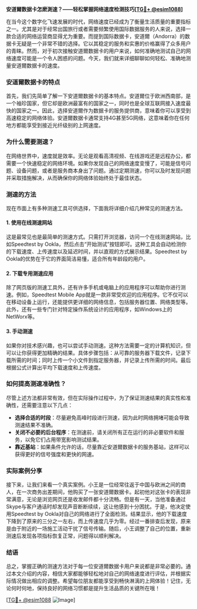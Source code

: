 **安道爾数据卡怎麽測速？——轻松掌握网络速度检测技巧[[TG💪+ @esim1088](https://t.me/s/esim1088)]**

在当今这个数字化飞速发展的时代，网络速度已经成为了衡量生活质量的重要指标之一。尤其是对于经常出国旅行或者需要频繁使用国际数据服务的人来说，选择一款合适的网络运营商显得尤为重要。而提到国际数据卡，安道爾（Andorra）的数据卡无疑是一个非常不错的选择。它以其稳定的服务和实惠的价格赢得了众多用户的青睐。然而，对于初次接触安道爾数据卡的用户来说，如何准确地测试自己的网络速度可能是一个令人困惑的问题。今天，我们就来详细聊聊如何轻松、准确地测量安道爾数据卡的速度。

### 安道爾数据卡的特点

首先，我们先简单了解一下安道爾数据卡的基本特点。安道爾位于欧洲西南部，是一个袖珍国家，但它却是欧洲最富有的国家之一，同时也是全球互联网接入速度最快的国家之一。因此，选择安道爾作为数据卡的服务提供商，意味着你可以享受到高速稳定的网络体验。安道爾数据卡通常支持4G甚至5G网络，这意味着你在任何地方都能享受到接近光纤级别的上网速度。

### 为什么需要测速？

在网络世界中，速度就是效率。无论是观看高清视频、在线游戏还是远程办公，都需要一个快速稳定的网络环境。如果你发现自己的网络速度变慢了，可能是信号问题、设备问题，或者是服务商本身出了问题。通过定期测速，你可以及时发现问题并采取措施解决，从而确保你的网络体验始终处于最佳状态。

### 测速的方法

现在市面上有多种测速工具可供选择，下面我将详细介绍几种常见的测速方法。

#### 1. 使用在线测速网站

这是最常见也是最简单的测速方式。只需打开浏览器，访问一个在线测速网站，比如Speedtest by Ookla，然后点击“开始测试”按钮即可。这种工具会自动检测你的下载速度、上传速度以及延迟时间，并以直观的方式展示结果。Speedtest by Ookla的优势在于它的界面简洁易懂，适合所有年龄段的用户。

#### 2. 下载专用测速应用

除了网页版的测速工具外，还有许多手机或电脑上的应用程序可以帮助你进行测速。例如，Speedtest Mobile App就是一款非常受欢迎的应用程序。它不仅可以在移动设备上运行，还能提供更详细的网络信息，包括服务器位置、网络类型等。此外，还有一些专门针对特定操作系统设计的应用程序，如Windows上的NetWorx等。

#### 3. 手动测速

如果你对技术感兴趣，也可以尝试手动测速。这种方法需要一定的计算机知识，但可以让你获得更加精确的结果。具体步骤包括：从可靠的服务器下载文件，记录下载所需的时间；同时上传一个小文件到指定服务器，并记录上传所需的时间。最后根据公式计算出平均下载速度和上传速度。

### 如何提高测速准确性？

尽管上述方法都非常有效，但在实际操作过程中，为了保证测速结果的真实性和准确性，还需要注意以下几点：

- **选择合适的时段**：尽量避免高峰时段进行测速，因为此时网络拥堵可能会导致测速结果不准确。
- **关闭不必要的后台程序**：在测速前，请关闭所有正在运行的非必要软件和服务，以免它们占用带宽影响测试结果。
- **靠近基站**：如果条件允许的话，尽量靠近安道爾数据卡的服务基站，这样可以获得更好的信号强度和更快的网速。

### 实际案例分享

接下来，让我们来看一个真实案例。小王是一位经常往返于中国与欧洲之间的商人，在一次商务出差期间，他购买了一张安道爾数据卡。起初他对这张卡的表现非常满意，无论是浏览网页还是收发邮件都十分流畅。但是有一天，当他准备通过Skype与客户通话时却发现声音断断续续，这让他感到十分困扰。于是，他决定使用Speedtest by Ookla对自己的网络进行了全面检测。结果显示，他的下载速度下降到了原来的三分之一左右，而上传速度几乎为零。经过一番排查后发现，原来是由于附近的一场施工活动干扰了信号传输。随后，小王调整了自己的位置，重新测速后发现各项指标恢复正常，问题得以顺利解决。

### 结语

总之，掌握正确的测速方法对于每一位安道爾数据卡用户来说都是非常必要的。通过本文介绍的内容，相信大家都能够轻松地对自己的网络速度进行评估，并根据实际情况做出相应的调整。希望每位朋友都能享受到畅快淋漓的上网体验！记住，无论何时何地，保持良好的网络习惯都是提升生活品质的关键所在哦！

[[TG💪+ @esim1088](https://t.me/s/esim1088) ![Image](https://i.postimg.cc/4NQfJmqS/Snipaste-2025-05-13-00-14-12.png)]